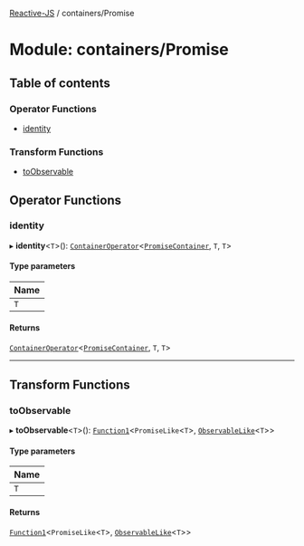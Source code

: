 [Reactive-JS](../README.md) / containers/Promise

# Module: containers/Promise

## Table of contents

### Operator Functions

- [identity](containers_Promise.md#identity)

### Transform Functions

- [toObservable](containers_Promise.md#toobservable)

## Operator Functions

### identity

▸ **identity**<`T`\>(): [`ContainerOperator`](containers.md#containeroperator)<[`PromiseContainer`](../interfaces/containers.PromiseContainer.md), `T`, `T`\>

#### Type parameters

| Name |
| :------ |
| `T` |

#### Returns

[`ContainerOperator`](containers.md#containeroperator)<[`PromiseContainer`](../interfaces/containers.PromiseContainer.md), `T`, `T`\>

___

## Transform Functions

### toObservable

▸ **toObservable**<`T`\>(): [`Function1`](functions.md#function1)<`PromiseLike`<`T`\>, [`ObservableLike`](../interfaces/rx.ObservableLike.md)<`T`\>\>

#### Type parameters

| Name |
| :------ |
| `T` |

#### Returns

[`Function1`](functions.md#function1)<`PromiseLike`<`T`\>, [`ObservableLike`](../interfaces/rx.ObservableLike.md)<`T`\>\>
